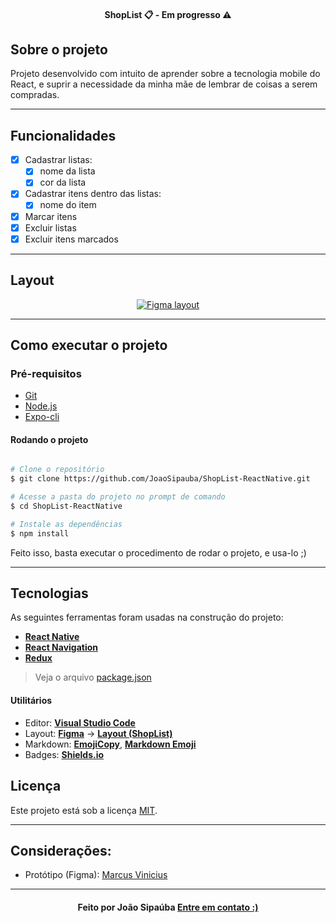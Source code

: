 <!--Status session-->
<h4 align="center"> 
	ShopList 📋 - Em progresso ⚠️
</h4>

## Sobre o projeto

Projeto desenvolvido com intuito de aprender sobre a tecnologia mobile do React,
e suprir a necessidade da minha mãe de lembrar de coisas a serem compradas.

---

## Funcionalidades

- [x] Cadastrar listas:
  - [x] nome da lista
  - [x] cor da lista
- [x] Cadastrar itens dentro das listas:
  - [x] nome do item
- [x] Marcar itens
- [x] Excluir listas
- [x] Excluir itens marcados

---

## Layout

<p align="center">
<a href="https://www.figma.com/file/7cUFnVEOzxDgKQLNXDtVzc/Lista-de-compras-do-Pateta?node-id=0%3A1">
  <img alt="Figma layout" src="https://img.shields.io/badge/Layout%20Preview%20-Figma-%2304D361">
</a>
</p>

<!-- ### Mobile

<p align="center">
  <img alt="Mobile preview" title="Mobile-preview"  src=".github/mobile-preview.png" width="800px">

</p> -->

---

## Como executar o projeto

### Pré-requisitos

- [Git](https://git-scm.com)
- [Node.js](https://nodejs.org/en/)
- [Expo-cli](https://www.npmjs.com/package/expo-cli)

#### Rodando o projeto

```bash

# Clone o repositório
$ git clone https://github.com/JoaoSipauba/ShopList-ReactNative.git

# Acesse a pasta do projeto no prompt de comando
$ cd ShopList-ReactNative

# Instale as dependências
$ npm install

```

Feito isso, basta executar o procedimento de rodar o projeto, e usa-lo ;)

---

## Tecnologias

As seguintes ferramentas foram usadas na construção do projeto:

- **[React Native](https://reactnative.dev/)**
- **[React Navigation](https://reactnavigation.org/)**
- **[Redux](https://redux.js.org/)**

> Veja o arquivo [package.json](./package.json)

#### **Utilitários**

- Editor: **[Visual Studio Code](https://code.visualstudio.com/)**
- Layout: **[Figma](https://www.figma.com/)** → **[Layout (ShopList)](https://www.figma.com/file/7cUFnVEOzxDgKQLNXDtVzc/Lista-de-compras-do-Pateta?node-id=0%3A1)**
- Markdown: **[EmojiCopy](https://www.emojicopy.com)**, **[Markdown Emoji](https://gist.github.com/rxaviers/7360908)**
- Badges: **[Shields.io](https://shields.io)**

## Licença

Este projeto está sob a licença [MIT](./LICENSE).

---

## Considerações:

- Protótipo (Figma): <a href="https://www.linkedin.com/in/marcus-vinicius-silva-costa-6098911a4/">Marcus Vinicius</a>

---

<h4 align=center>Feito por João Sipaúba <a href="https://www.linkedin.com/in/jo%C3%A3o-sipa%C3%BAba-silva-pessoa-ba369a1a5/">Entre em contato :)</a></a></h4>